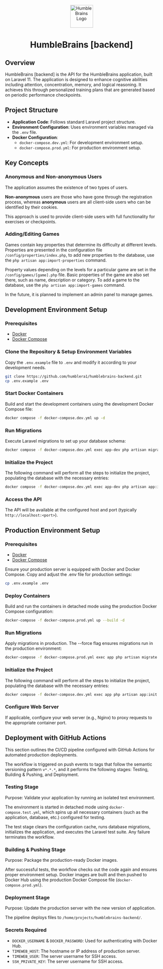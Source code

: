 <div align="center">
    <img src="https://humblebrains.ru/favicon.png" alt="HumbleBrains Logo" style="width:75px; height: 75px" />
    <h1>HumbleBrains [backend]</h1>
</div>

## Overview
HumbleBrains [backend] is the API for the HumbleBrains application, built on Laravel 11. The application is designed to enhance cognitive abilities including attention, concentration, memory, and logical reasoning. It achieves this through personalized training plans that are generated based on periodic performance checkpoints.

## Project Structure
- **Application Code**: Follows standard Laravel project structure.
- **Environment Configuration**: Uses environment variables managed via the `.env` file.
- **Docker Configuration**:
    - `docker-compose.dev.yml`: For development environment setup.
    - `docker-compose.prod.yml`: For production environment setup.

## Key Concepts

### Anonymous and Non-anonymous Users
The application assumes the existence of two types of users.

**Non-anonymous** users are those who have gone through the registration process, whereas **anonymous** users are all client-side users who can be identified by their cookies.

This approach is used to provide client-side users with full functionality for exercises or checkpoints.

### Adding/Editing Games
Games contain key properties that determine its difficulty at different levels. Properties are presented in the configuration file `/config/properties/index.php`, to add new properties to the database, use the `php artisan app:import-properties` command.

Property values depending on the levels for a particular game are set in the `/config/games/[game].php` file. Basic properties of the game are also set there, such as name, description or category. To add a game to the database, use the `php artisan app:import-games` command.

In the future, it is planned to implement an admin panel to manage games.

## Development Environment Setup

### Prerequisites
- [Docker](https://docs.docker.com/get-docker/)
- [Docker Compose](https://docs.docker.com/compose/install/)

### Clone the Repository & Setup Environment Variables

Copy the `.env.example` file to `.env` and modify it according to your development needs.

```bash
git clone https://github.com/humblera1/humblebrains-backend.git
cp .env.example .env
```

### Start Docker Containers
Build and start the development containers using the development Docker Compose file:

```bash
docker compose -f docker-compose.dev.yml up -d
```

### Run Migrations
Execute Laravel migrations to set up your database schema:

```bash
docker compose -f docker-compose.dev.yml exec app-dev php artisan migrate
```

### Initialize the Project

The following command will perform all the steps to initialize the project, populating the database with the necessary entries:

```bash
docker compose -f docker-compose.dev.yml exec app-dev php artisan app:init
```

### Access the API
The API will be available at the configured host and port (typically `http://localhost:<port>`).

## Production Environment Setup

### Prerequisites
- [Docker](https://docs.docker.com/get-docker/)
- [Docker Compose](https://docs.docker.com/compose/install/)

Ensure your production server is equipped with Docker and Docker Compose. Copy and adjust the .env file for production settings:

```bash
cp .env.example .env
```

### Deploy Containers
Build and run the containers in detached mode using the production Docker Compose configuration:

```bash
docker-compose -f docker-compose.prod.yml up --build -d
```

### Run Migrations
Apply migrations in production. The --force flag ensures migrations run in the production environment:

```bash
docker-compose -f docker-compose.prod.yml exec app php artisan migrate --force
```

### Initialize the Project

The following command will perform all the steps to initialize the project, populating the database with the necessary entries:

```bash
docker compose -f docker-compose.dev.yml exec app php artisan app:init
```

### Configure Web Server
If applicable, configure your web server (e.g., Nginx) to proxy requests to the appropriate container port.


## Deployment with GitHub Actions

This section outlines the CI/CD pipeline configured with GitHub Actions for automated production deployments.

The workflow is triggered on push events to tags that follow the semantic versioning pattern `v*.*.*`, and it performs the following stages: Testing, Building & Pushing, and Deployment.

### Testing Stage
Purpose: Validate your application by running an isolated test environment.

The environment is started in detached mode using `docker-compose.test.yml`, which spins up all necessary containers (such as the application, database, etc.) configured for testing.

The test stage clears the configuration cache, runs database migrations, initializes the application, and executes the Laravel test suite. Any failure terminates the workflow.

### Building & Pushing Stage
Purpose: Package the production-ready Docker images.

After successful tests, the workflow checks out the code again and ensures proper environment setup. Docker images are built and then pushed to Docker Hub using the production Docker Compose file (`docker-compose.prod.yml`).

### Deployment Stage
Purpose: Update the production server with the new version of application.

The pipeline deploys files to `/home/projects/humblebrains-backend/`.

### Secrets Required
- `DOCKER_USERNAME` & `DOCKER_PASSWORD`: Used for authenticating with Docker Hub.
- `TIMEWEB_HOST`: The hostname or IP address of production server.
- `TIMEWEB_USER`: The server username for SSH access.
- `SSH_PRIVATE_KEY`: The server username for SSH access.
